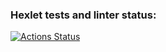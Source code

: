### Hexlet tests and linter status:
[![Actions Status](https://github.com/razyrazyrazy/rails-project-63/actions/workflows/hexlet-check.yml/badge.svg)](https://github.com/razyrazyrazy/rails-project-63/actions)